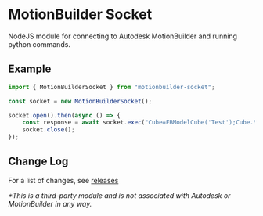 # MotionBuilder Socket
NodeJS module for connecting to Autodesk MotionBuilder and running python commands.

## Example
```typescript
import { MotionBuilderSocket } from "motionbuilder-socket";

const socket = new MotionBuilderSocket();

socket.open().then(async () => {
    const response = await socket.exec("Cube=FBModelCube('Test');Cube.Show=True");
    socket.close();
});
```

## Change Log
For a list of changes, see [releases](https://github.com/nils-soderman/motionbuilder-socket/releases)


_*This is a third-party module and is not associated with Autodesk or MotionBuilder in any way._